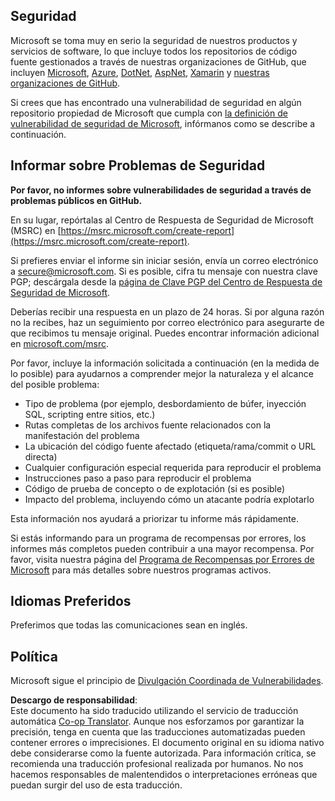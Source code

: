 <!--
CO_OP_TRANSLATOR_METADATA:
{
  "original_hash": "0d575483100c332b2dbaefef915bb3c4",
  "translation_date": "2025-08-23T23:19:25+00:00",
  "source_file": "SECURITY.md",
  "language_code": "es"
}
-->
## Seguridad

Microsoft se toma muy en serio la seguridad de nuestros productos y servicios de software, lo que incluye todos los repositorios de código fuente gestionados a través de nuestras organizaciones de GitHub, que incluyen [Microsoft](https://github.com/Microsoft), [Azure](https://github.com/Azure), [DotNet](https://github.com/dotnet), [AspNet](https://github.com/aspnet), [Xamarin](https://github.com/xamarin) y [nuestras organizaciones de GitHub](https://opensource.microsoft.com/).

Si crees que has encontrado una vulnerabilidad de seguridad en algún repositorio propiedad de Microsoft que cumpla con [la definición de vulnerabilidad de seguridad de Microsoft](https://docs.microsoft.com/en-us/previous-versions/tn-archive/cc751383(v=technet.10)), infórmanos como se describe a continuación.

## Informar sobre Problemas de Seguridad

**Por favor, no informes sobre vulnerabilidades de seguridad a través de problemas públicos en GitHub.**

En su lugar, repórtalas al Centro de Respuesta de Seguridad de Microsoft (MSRC) en [https://msrc.microsoft.com/create-report](https://msrc.microsoft.com/create-report).

Si prefieres enviar el informe sin iniciar sesión, envía un correo electrónico a [secure@microsoft.com](mailto:secure@microsoft.com). Si es posible, cifra tu mensaje con nuestra clave PGP; descárgala desde la [página de Clave PGP del Centro de Respuesta de Seguridad de Microsoft](https://www.microsoft.com/en-us/msrc/pgp-key-msrc).

Deberías recibir una respuesta en un plazo de 24 horas. Si por alguna razón no la recibes, haz un seguimiento por correo electrónico para asegurarte de que recibimos tu mensaje original. Puedes encontrar información adicional en [microsoft.com/msrc](https://www.microsoft.com/msrc).

Por favor, incluye la información solicitada a continuación (en la medida de lo posible) para ayudarnos a comprender mejor la naturaleza y el alcance del posible problema:

  * Tipo de problema (por ejemplo, desbordamiento de búfer, inyección SQL, scripting entre sitios, etc.)
  * Rutas completas de los archivos fuente relacionados con la manifestación del problema
  * La ubicación del código fuente afectado (etiqueta/rama/commit o URL directa)
  * Cualquier configuración especial requerida para reproducir el problema
  * Instrucciones paso a paso para reproducir el problema
  * Código de prueba de concepto o de explotación (si es posible)
  * Impacto del problema, incluyendo cómo un atacante podría explotarlo

Esta información nos ayudará a priorizar tu informe más rápidamente.

Si estás informando para un programa de recompensas por errores, los informes más completos pueden contribuir a una mayor recompensa. Por favor, visita nuestra página del [Programa de Recompensas por Errores de Microsoft](https://microsoft.com/msrc/bounty) para más detalles sobre nuestros programas activos.

## Idiomas Preferidos

Preferimos que todas las comunicaciones sean en inglés.

## Política

Microsoft sigue el principio de [Divulgación Coordinada de Vulnerabilidades](https://www.microsoft.com/en-us/msrc/cvd).

**Descargo de responsabilidad**:  
Este documento ha sido traducido utilizando el servicio de traducción automática [Co-op Translator](https://github.com/Azure/co-op-translator). Aunque nos esforzamos por garantizar la precisión, tenga en cuenta que las traducciones automatizadas pueden contener errores o imprecisiones. El documento original en su idioma nativo debe considerarse como la fuente autorizada. Para información crítica, se recomienda una traducción profesional realizada por humanos. No nos hacemos responsables de malentendidos o interpretaciones erróneas que puedan surgir del uso de esta traducción.